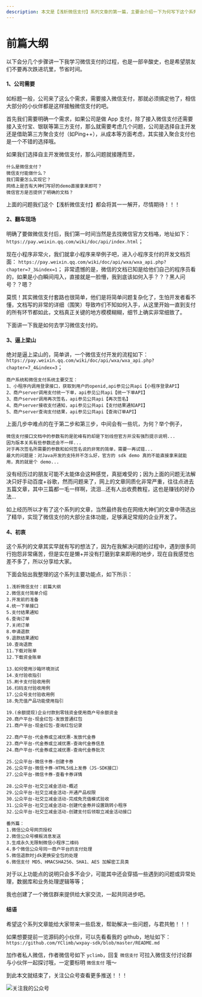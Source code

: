 ```yaml
---
description: 本文是【浅析微信支付】系列文章的第一篇，主要会介绍一下为何写下这个系列以及对于微信支付的一点小经验，与君共勉。
---
```


# 前篇大纲

以下会分几个步骤讲一下我学习微信支付的过程，也是一部辛酸史，也是希望朋友们不要再次跌进坑里，节省时间。

#### 1、公司需要

如标题一般，公司来了这么个需求，需要接入微信支付，那就必须搞定他了，相信大部分的小伙伴都是这样接触微信支付的吧。

首先我们需要明确一个需求，如果公司是做 App 支付，除了接入微信支付还需要接入支付宝、银联等第三方支付，那么就需要考虑几个问题，公司是选择自主开发还是借助第三方聚合支付（如Ping++），从成本等方面考虑，其实接入聚合支付也是一个不错的选择哦。

如果我们选择自主开发微信支付，那么问题就接踵而至，

```text
什么是微信支付？
微信支付能做什么？
我们需要怎么实现它？
网络上是否有大神们写好的demo直接拿来即可？
微信官方是否提供了明确的文档？
```

上面的问题我们这个【浅析微信支付】都会将其一一解开，尽情期待！！！

#### 2、翻车现场

明确了要做微信支付后，我们第一时间当然是去找微信官方文档咯，地址如下： `https://pay.weixin.qq.com/wiki/doc/api/index.html`；

现在小程序非常火，我们就拿小程序来举例子吧，进入小程序支付的开发文档页面： `https://pay.weixin.qq.com/wiki/doc/api/wxa/wxa_api.php?chapter=7_3&index=1`； 非常遗憾的是，微信的文档已知是给他们自己的程序员看的，如果是小白瞬间闯入，直接就是一脸懵，我到底该如何入手？？？黑人问号？？嗯？

莫慌！其实微信支付套路也很简单，他们是将简单问题复杂化了，生怕开发者看不懂，文档写的非常的详细（围笑）导致咋们不知如何入手，从这里开始一直到支付的所有环节都如此，文档真正关键的地方模模糊糊，细节上确实非常细致了。

下面讲一下我是如何去学习微信支付的。

#### 3、逼上梁山

绝对是逼上梁山的，简单讲，一个微信支付开发的流程如下： `https://pay.weixin.qq.com/wiki/doc/api/wxa/wxa_api.php?chapter=7_4&index=3`；

```text
商户系统和微信支付系统主要交互：
1、小程序内调用登录接口，获取到用户的openid,api参见公共api【小程序登录API】
2、商户server调用支付统一下单，api参见公共api【统一下单API】
3、商户server调用再次签名，api参见公共api【再次签名】
4、商户server接收支付通知，api参见公共api【支付结果通知API】
5、商户server查询支付结果，api参见公共api【查询订单API】
```

上面几步中难点的在于第二步和第三步，中间会有一些坑，为何？举个例子，

```text
微信支付接口文档中的参数有的是驼峰有的却是下划线但官方并没有强烈提示说明...
因为版本关系有些参数还会不一样...
对于再次签名所需要的参数和如何签名说的非常的简单，需要一再试错...
最大的问题是：对Java开发的支持并不怎么好，官方的 sdk demo 真的不能直接拿来就能用，真的就是个 demo...
```

没有经历过的朋友可能不太能体会这种感觉，真挺难受的；因为上面的问题无法解决只好手动百度+谷歌，然而问题来了，网上的文章同质化非常严重，往往点进去五篇文章，其中三篇都一毛一样啊，流泪...还有人出收费教程，这也是赚钱的好办法...

如上经历所以才有了这个系列的文章，当然最终我也在网络大神们的文章中筛选出了精华，实现了微信支付的大部分主体功能，足够满足常规的企业开发了。

#### 4、初衷

这个系列的文章其实早就有写的想法了，因为在我解决问题的过程中，遇到很多同行抱怨非常痛苦，但是实在是懒+并没有打磨到拿来即用的地步，现在自我感觉也差不多了，所以分享给大家。

下面会贴出我整理的这个系列主要功能点，如下所示：

```text
1.浅析微信支付：前篇大纲
2.微信支付简单介绍
3.开发前的准备
4.统一下单接口
5.支付结果通知
6.查询订单
7.关闭订单
8.申请退款
9.退款结果通知
10.查询退款
11.下载对账单
12.下载资金账单

13.如何使用沙箱环境测试
14.支付验收指引
15.刷卡支付验收用例
16.扫码支付验收用例
17.公众号支付验收用例
18.免充值产品功能使用指引

19.(余额提现)企业付款到零钱资金使用商户号余额资金
20.商户平台-现金红包-发放普通红包
21.商户平台-现金红包-查询红包记录

22.商户平台-代金券或立减优惠-发放代金券
23.商户平台-代金券或立减优惠-查询代金券信息
24.商户平台-代金券或立减优惠-查询代金券批次

25.公众平台-微信卡券-创建卡券
26.公众平台-微信卡券-HTML5线上发券（JS-SDK接口）
27.公众平台-微信卡券-查看卡券详情

28.公众平台-社交立减金活动-概述
29.公众平台-社交立减金活动-开通产品权限
30.公众平台-社交立减金活动-完成免充值模式验收
31.公众平台-社交立减金活动-创建代金券并设置跳转小程序
32.公众平台-社交立减金活动-创建支付后领取立减金活动接口

番外篇：
1.微信公众号网页授权
2.微信公众号模板消息发送
3.生成永久无限制微信小程序二维码
4.多个微信公众号同一商户平台的支付处理
5.微信退款时jdk更换安全包的处理
6.微信支付 MD5、HMACSHA256、SHA1、AES 加解密工具类
```

对于以上功能点的说明只会多不会少，可能其中还会穿插一些遇到的问题或异常处理，数据库和业务处理逻辑等等；

我也创建了一个微信群来提供给大家交流，一起共同进步吧。

#### 结语

希望这个系列文章能给大家带来一些启发，帮助解决一些问题，与君共勉！！！

如果想要提前一览源码的小伙伴，可以先看看我的 github，地址如下：`https://github.com/YClimb/wxpay-sdk/blob/master/README.md`

加作者私人微信，作者微信号如下 `yclimb`，回复 `微信支付` 可拉入微信支付讨论群与小伙伴一起探讨哦，一定要标明 `微信支付` 哦～

到此本文就结束了，关注公众号查看更多推送！！！

![&#x5173;&#x6CE8;&#x6211;&#x7684;&#x516C;&#x4F17;&#x53F7;](http://img.blog.csdn.net/20180130111432962?watermark/2/text/aHR0cDovL2Jsb2cuY3Nkbi5uZXQvWUNsaW1i/font/5a6L5L2T/fontsize/400/fill/I0JBQkFCMA==/dissolve/70/gravity/SouthEast)

